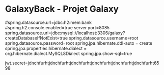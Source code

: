 # GalaxyBack - Projet Galaxy


#spring.datasource.url=jdbc:h2:mem:bank
#spring.h2.console.enabled=true
server.port=8085
spring.datasource.url=jdbc:mysql://localhost:3306/galaxy?createDatabaseIfNotExist=true
spring.datasource.username=root
spring.datasource.password=root
spring.jpa.hibernate.ddl-auto = create
spring.jpa.properties.hibernate.dialect = org.hibernate.dialect.MySQL8Dialect
spring.jpa.show-sql=true

jwt.secret=jdnchfurhtjdnchfurhtjdnchfurhtjdnchfurhtjdnchfurhtjdnchfurht6598